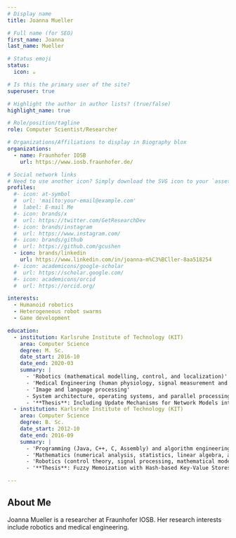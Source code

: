 ```yaml
---
# Display name
title: Joanna Mueller

# Full name (for SEO)
first_name: Joanna
last_name: Mueller

# Status emoji
status:
  icon: ☕️

# Is this the primary user of the site?
superuser: true

# Highlight the author in author lists? (true/false)
highlight_name: true

# Role/position/tagline
role: Computer Scientist/Researcher

# Organizations/Affiliations to display in Biography blox
organizations:
  - name: Fraunhofer IOSB
    url: https://www.iosb.fraunhofer.de/

# Social network links
# Need to use another icon? Simply download the SVG icon to your `assets/media/icons/` folder.
profiles:
  #- icon: at-symbol
  #  url: 'mailto:your-email@example.com'
  #  label: E-mail Me
  #- icon: brands/x
  #  url: https://twitter.com/GetResearchDev
  #- icon: brands/instagram
  #  url: https://www.instagram.com/
  #- icon: brands/github
  #  url: https://github.com/gcushen
  - icon: brands/linkedin
    url: https://www.linkedin.com/in/joanna-m%C3%BCller-8aa518254
  #- icon: academicons/google-scholar
  #  url: https://scholar.google.com/
  #- icon: academicons/orcid
  #  url: https://orcid.org/

interests:
  - Humanoid robotics
  - Heterogeneous robot swarms
  - Game development

education:
  - institution: Karlsruhe Institute of Technology (KIT)
    area: Computer Science
    degree: M. Sc.
    date_start: 2016-10
    date_end: 2020-03
    summary: |
      - 'Robotics (mathematical modelling, control, and localization)'
      - 'Medical Engineering (human physiology, signal measurement and processing)'
      - 'Image and language processing'
      - System architecture, operating systems, and parallel processing
      - '**Thesis**: Including Update Mechanisms for Network Models into State Estimation in Networked Control Systems'
  - institution: Karlsruhe Institute of Technology (KIT)
    area: Computer Science
    degree: B. Sc.
    date_start: 2012-10
    date_end: 2016-09
    summary: |
      - 'Programming (Java, C++, C, Assembly) and algorithm engineering'
      - 'Mathematics (numerical analysis, statistics, linear algebra, and calculus)'
      - 'Robotics (control theory, signal processing, mathematical modelling)'
      - '**Thesis**: Fuzzy Memoization with Hash-based Key-Value Stores'

---
```


## About Me

Joanna Mueller is a researcher at Fraunhofer IOSB. Her research interests include robotics and medical engineering.
